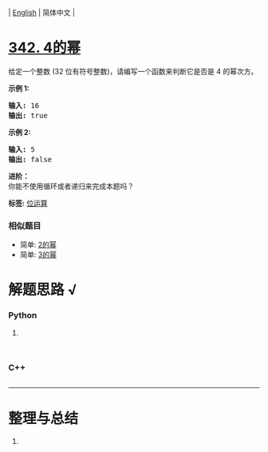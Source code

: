 | [English](README_EN.md) | 简体中文 |

# [342. 4的幂](https://leetcode-cn.com/problems/power-of-four)
<p>给定一个整数 (32 位有符号整数)，请编写一个函数来判断它是否是 4&nbsp;的幂次方。</p>

<p><strong>示例 1:</strong></p>

<pre><strong>输入: </strong>16
<strong>输出: </strong>true
</pre>

<p><strong>示例 2:</strong></p>

<pre><strong>输入: </strong>5
<strong>输出: </strong>false</pre>

<p><strong>进阶：</strong><br>
你能不使用循环或者递归来完成本题吗？</p>

**标签:**  [位运算](https://leetcode-cn.com/tag/bit-manipulation) 
 ### 相似题目
- 简单:	[2的幂](https://leetcode-cn.com/problems/power-of-two) 
- 简单:	[3的幂](https://leetcode-cn.com/problems/power-of-three) 

# 解题思路 √

### Python

1. 

```python

```


```python

```

### C++

```cpp

```

---



# 整理与总结

1. 
